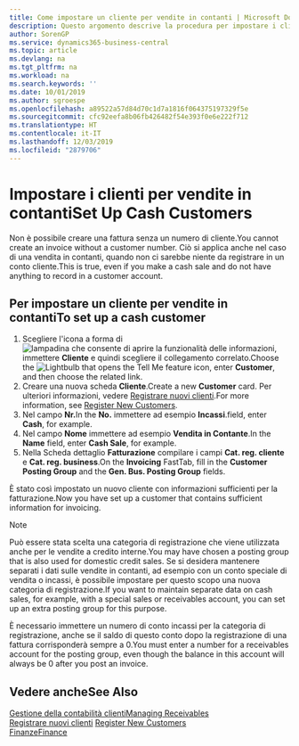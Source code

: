 ```yaml
---
title: Come impostare un cliente per vendite in contanti | Microsoft Docs
description: Questo argomento descrive la procedura per impostare i clienti che pagano in contanti.
author: SorenGP
ms.service: dynamics365-business-central
ms.topic: article
ms.devlang: na
ms.tgt_pltfrm: na
ms.workload: na
ms.search.keywords: ''
ms.date: 10/01/2019
ms.author: sgroespe
ms.openlocfilehash: a89522a57d84d70c1d7a1816f064375197329f5e
ms.sourcegitcommit: cfc92eefa8b06fb426482f54e393f0e6e222f712
ms.translationtype: HT
ms.contentlocale: it-IT
ms.lasthandoff: 12/03/2019
ms.locfileid: "2879706"
---
```

# <a name="set-up-cash-customers"></a><span data-ttu-id="c4f4e-103">Impostare i clienti per vendite in contanti</span><span class="sxs-lookup"><span data-stu-id="c4f4e-103">Set Up Cash Customers</span></span>
<span data-ttu-id="c4f4e-104">Non è possibile creare una fattura senza un numero di cliente.</span><span class="sxs-lookup"><span data-stu-id="c4f4e-104">You cannot create an invoice without a customer number.</span></span> <span data-ttu-id="c4f4e-105">Ciò si applica anche nel caso di una vendita in contanti, quando non ci sarebbe niente da registrare in un conto cliente.</span><span class="sxs-lookup"><span data-stu-id="c4f4e-105">This is true, even if you make a cash sale and do not have anything to record in a customer account.</span></span>  

## <a name="to-set-up-a-cash-customer"></a><span data-ttu-id="c4f4e-106">Per impostare un cliente per vendite in contanti</span><span class="sxs-lookup"><span data-stu-id="c4f4e-106">To set up a cash customer</span></span>  
1.  <span data-ttu-id="c4f4e-107">Scegliere l'icona a forma di ![lampadina che consente di aprire la funzionalità delle informazioni](media/ui-search/search_small.png "Informazioni sull'operazione che si desidera eseguire"), immettere **Cliente** e quindi scegliere il collegamento correlato.</span><span class="sxs-lookup"><span data-stu-id="c4f4e-107">Choose the ![Lightbulb that opens the Tell Me feature](media/ui-search/search_small.png "Tell me what you want to do") icon, enter **Customer**, and then choose the related link.</span></span>  
2.  <span data-ttu-id="c4f4e-108">Creare una nuova scheda **Cliente**.</span><span class="sxs-lookup"><span data-stu-id="c4f4e-108">Create a new **Customer** card.</span></span> <span data-ttu-id="c4f4e-109">Per ulteriori informazioni, vedere [Registrare nuovi clienti](sales-how-register-new-customers.md).</span><span class="sxs-lookup"><span data-stu-id="c4f4e-109">For more information, see [Register New Customers](sales-how-register-new-customers.md).</span></span>
3.  <span data-ttu-id="c4f4e-110">Nel campo **Nr.**</span><span class="sxs-lookup"><span data-stu-id="c4f4e-110">In the **No.**</span></span> <span data-ttu-id="c4f4e-111">immettere ad esempio **Incassi**.</span><span class="sxs-lookup"><span data-stu-id="c4f4e-111">field, enter **Cash**, for example.</span></span>  
4.  <span data-ttu-id="c4f4e-112">Nel campo **Nome** immettere ad esempio **Vendita in Contante**.</span><span class="sxs-lookup"><span data-stu-id="c4f4e-112">In the **Name** field, enter **Cash Sale**, for example.</span></span>  
5.  <span data-ttu-id="c4f4e-113">Nella Scheda dettaglio **Fatturazione** compilare i campi **Cat. reg. cliente** e **Cat. reg. business**.</span><span class="sxs-lookup"><span data-stu-id="c4f4e-113">On the **Invoicing** FastTab, fill in the **Customer Posting Group** and the **Gen. Bus. Posting Group** fields.</span></span>  

 <span data-ttu-id="c4f4e-114">È stato così impostato un nuovo cliente con informazioni sufficienti per la fatturazione.</span><span class="sxs-lookup"><span data-stu-id="c4f4e-114">Now you have set up a customer that contains sufficient information for invoicing.</span></span>  

> [!NOTE]  
>  <span data-ttu-id="c4f4e-115">Può essere stata scelta una categoria di registrazione che viene utilizzata anche per le vendite a credito interne.</span><span class="sxs-lookup"><span data-stu-id="c4f4e-115">You may have chosen a posting group that is also used for domestic credit sales.</span></span> <span data-ttu-id="c4f4e-116">Se si desidera mantenere separati i dati sulle vendite in contanti, ad esempio con un conto speciale di vendita o incassi, è possibile impostare per questo scopo una nuova categoria di registrazione.</span><span class="sxs-lookup"><span data-stu-id="c4f4e-116">If you want to maintain separate data on cash sales, for example, with a special sales or receivables account, you can set up an extra posting group for this purpose.</span></span>  
>   
>  <span data-ttu-id="c4f4e-117">È necessario immettere un numero di conto incassi per la categoria di registrazione, anche se il saldo di questo conto dopo la registrazione di una fattura corrisponderà sempre a 0.</span><span class="sxs-lookup"><span data-stu-id="c4f4e-117">You must enter a number for a receivables account for the posting group, even though the balance in this account will always be 0 after you post an invoice.</span></span>  

## <a name="see-also"></a><span data-ttu-id="c4f4e-118">Vedere anche</span><span class="sxs-lookup"><span data-stu-id="c4f4e-118">See Also</span></span>
[<span data-ttu-id="c4f4e-119">Gestione della contabilità clienti</span><span class="sxs-lookup"><span data-stu-id="c4f4e-119">Managing Receivables</span></span>](receivables-manage-receivables.md)  
<span data-ttu-id="c4f4e-120">[Registrare nuovi clienti](sales-how-register-new-customers.md)  </span><span class="sxs-lookup"><span data-stu-id="c4f4e-120">[Register New Customers](sales-how-register-new-customers.md)  </span></span>  
[<span data-ttu-id="c4f4e-121">Finanze</span><span class="sxs-lookup"><span data-stu-id="c4f4e-121">Finance</span></span>](finance.md)  

